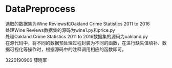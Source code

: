 # DataPreprocess
选取的数据集为Wine Reviews和Oakland Crime Statistics 2011 to 2016  
处理Wine Reviews数据集的源码为wine1.py和price.py  
处理Oakland Crime Statistics 2011 to 2016数据集的源码为oakland.py  
在源代码中，将不同的数据预处理过程封装为不同的函数，在进行缺失值填补、数据可视化等操作时，根据源码中的注释调用相应的函数即可。  

3220190906  薛晓军
